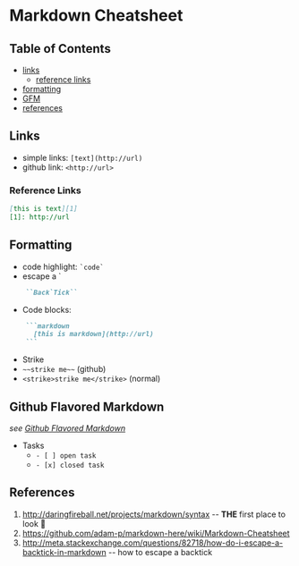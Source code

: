 Markdown Cheatsheet
===================

## Table of Contents
* [links](#links)
  * [reference links](#reference-links)
* [formatting](#formatting)
* [GFM](#github-flavored-markdown)
* [references](#references)

## Links

+ simple links: `[text](http://url)`
+ github link: `<http://url>`

### Reference Links

```markdown
[this is text][1]
[1]: http://url
```
 
## Formatting

+ code highlight: `` `code` ``
+ escape a \`
```markdown
    ``Back`Tick``
```
+ Code blocks:
```markdown
    ```markdown
      [this is markdown](http://url)
    ```
```
+ Strike
 + `~~strike me~~` (github)
 + `<strike>strike me</strike>` (normal)
 
## Github Flavored Markdown
_see [Github Flavored Markdown](https://help.github.com/articles/github-flavored-markdown/)_

+ Tasks 
  + `- [ ] open task`
  + `- [x] closed task`
 
## References

1. <http://daringfireball.net/projects/markdown/syntax> -- __THE__ first place to look :clap:
2. <https://github.com/adam-p/markdown-here/wiki/Markdown-Cheatsheet>
3. <http://meta.stackexchange.com/questions/82718/how-do-i-escape-a-backtick-in-markdown> -- how to escape a backtick
